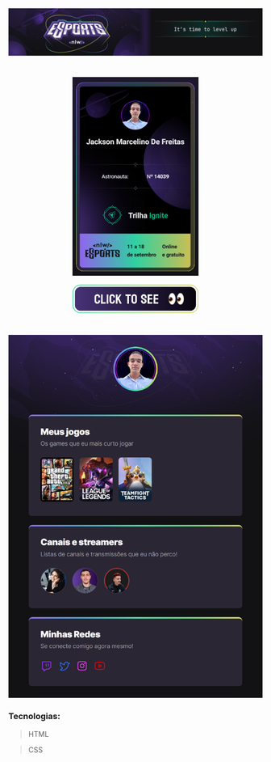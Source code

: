 <img src="https://github.com/jacksonMarcelinoFreitas/NLW_eSports/blob/master/assets/capa%20readme.png?raw=true"/>

#

<p align="middle">
    <a target="_blank" href="https://nlw.rocketseat.com.br/confirmacao/jackson-14039">
        <img src="https://github.com/jacksonMarcelinoFreitas/NLW_eSports/blob/master/assets/card.png?raw=true" style="width:250px;">
    </a>
</p>

<p align="middle">
    <a target="_blank" href="https://jacksonmarcelinofreitas.github.io/NLW_eSports/">
        <img src="https://github.com/jacksonMarcelinoFreitas/NLW_eSports/blob/master/assets/button%20to%20see.png?raw=true" style="width:250px;">
    </a>
</p>

#

<img width=1080 src="https://github.com/jacksonMarcelinoFreitas/NLW_eSports/blob/master/assets/gif%20screenchot%20page.png?raw=true"/>

### Tecnologias:
>HTML

>CSS
